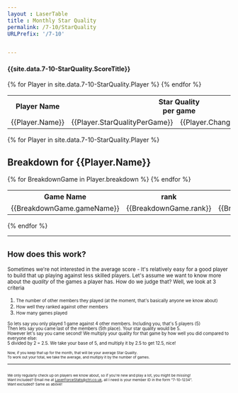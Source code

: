 ```yaml
---
layout : LaserTable
title : Monthly Star Quality 
permalink: /7-10/StarQuality
URLPrefix: '/7-10'


---
```


#### {{site.data.7-10-StarQuality.ScoreTitle}}

<table class = "ScoreTable">
<tr><th>Player Name</th><th colspan = "2">Star Quality<br/>per game </th><th> Total Star<br/>Quality</th> <th style = "padding-left:30px;"  colspan = "2">Average<br/>Players</th><th  colspan = "2">Average<br/> Rank</th><th>Games <br/>Played</th></tr>
{% for Player in site.data.7-10-StarQuality.Player %}
<tr onclick = "showBreakdown({{Player.JSID}})" >
<td class>{{Player.Name}}</td><td class = "number">{{Player.StarQualityPerGame}}</td><td class = "SmallBrightNumber"> {{Player.ChangeInSQPerGame}} </td><td class = "number">{{Player.TotalStarQuality}}</td><td style = "padding-left:30px;" class = "number">{{Player.AverageOpponents}}</td><td class = "SmallBrightNumber"> {{Player.ChangeInPlayers}}</td><td class = "number">{{Player.AverageRank}}</td><td class = "SmallBrightNumber"> {{Player.ChangeInRank}}</td><td class = "number">{{Player.gamesPlayed}}</td>
</tr>
{% endfor %}
</table>

{% for Player in site.data.7-10-StarQuality.Player %}
<div id = "Breakdown_{{Player.JSID}}" class = "breakdownDiv">
<h2>Breakdown for {{Player.Name}}</h2>
<table> 
    <tr>
        <th>Game Name</th><th>rank</th><th>players</th><th>stars</th>
    </tr>
    {% for BreakdownGame in Player.breakdown %}
    <tr>
        <td>{{BreakdownGame.gameName}}</td>
        <td><center> {{BreakdownGame.rank}} </center></td>
        <td><center> {{BreakdownGame.totalPlayers}} </center></td>
        <td><center> {{BreakdownGame.starsForGame}} </center></td>
    </tr>
{% endfor %} </table>
</div>
{% endfor %}

<script>
    showBreakdown(0)
</script>
-----

## <small>How does this work?</small>

<small>Sometimes we're not interested in the average score - It's relatively easy for a good player to build that up playing against less skilled players. Let's assume we want to know more about the *quality* of the games a player has. How do we judge that? Well, we look at 3 criteria
1. <small>The number of other members they played (at the moment, that's basically anyone we know about)</small>
2. <small>How well they ranked against other members</small>
3. <small>How many games played</small>

<small> So lets say you only played 1 game against 4 other members. Including you, that's 5 players (5)<br/>
Then lets say you came last of the members (5th place). Your star quality would be 5. <br/>
However let's say you came second! We multiply your quality for that game by how well you did compared to everyone else: <br/>
5 divided by 2 = 2.5. We take your base of 5, and multiply it by 2.5 to get 12.5, nice!<br/>

<small>Now, if you keep that up for the month, that will be your average Star Quality.<br/> To work out your total, we take the average, and multiply it by the number of games. </small>

-----

<small><br/> We only regularly check up on players we know about, so if you're new and play a lot, you might be missing!  <br/>
Want included? Email me at [LaserForceStats@ctri.co.uk](mailto:LaserForceStats@ctri.co.uk), all I need is your member ID in the form "7-10-1234". <br/>
Want excluded? Same as above!</small>